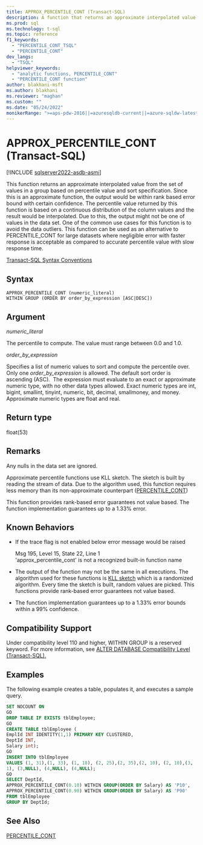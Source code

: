 ```yaml
---
title: APPROX_PERCENTILE_CONT (Transact-SQL)
description: A function that returns an approximate interpolated value from the set of values in a group based on percentile value and sort specification.
ms.prod: sql
ms.technology: t-sql
ms.topic: reference
f1_keywords: 
  - "PERCENTILE_CONT_TSQL"
  - "PERCENTILE_CONT"
dev_langs: 
  - "TSQL"
helpviewer_keywords: 
  - "analytic functions, PERCENTILE_CONT"
  - "PERCENTILE_CONT function"
author: blakhani-msft
ms.author: blakhani 
ms.reviewer: "maghan"
ms.custom: ""
ms.date: "05/24/2022"
monikerRange: ">=aps-pdw-2016||=azuresqldb-current||=azure-sqldw-latest||>=sql-server-2016||>=sql-server-linux-2017||=azuresqldb-mi-current"
---
```


# APPROX_PERCENTILE_CONT (Transact-SQL)

[!INCLUDE [sqlserver2022-asdb-asmi](../../includes/applies-to-version/sqlserver2022-asdb-asmi.md)]

This function returns an approximate interpolated value from the set of values in a group based on percentile value and sort specification. Since this is an approximate function, the output would be within rank based error bound with certain confidence. The percentile value returned by this function is based on a continuous distribution of the column values and the result would be interpolated. Due to this, the output might not be one of values in the data set. One of the common use cases for this function is to avoid the data outliers. This function can be used as an alternative to PERCENTILE_CONT for large datasets where negligible error with faster response is acceptable as compared to accurate percentile value with slow response time.

[Transact-SQL Syntax Conventions](https://docs.microsoft.com/en-us/sql/t-sql/language-elements/transact-sql-syntax-conventions-transact-sql)  

## Syntax

```syntaxsql
APPROX_PERCENTILE_CONT (numeric_literal)
WITHIN GROUP (ORDER BY order_by_expression [ASC|DESC]) 
```

## Argument

*numeric_literal*

The percentile to compute. The value must range between 0.0 and 1.0.

*order_by_expression*

Specifies a list of numeric values to sort and compute the percentile
over. Only one *order_by_expression* is allowed. The default sort order
is ascending (ASC).  The expression must evaluate to an exact or
approximate numeric type, with no other data types allowed. Exact
numeric types are int, bigint, smallint, tinyint, numeric, bit, decimal,
smallmoney, and money. Approximate numeric types are float and real.

## Return type

float(53)

## Remarks

Any nulls in the data set are ignored.

Approximate percentile functions use KLL sketch. The sketch is built by
reading the stream of data. Due to the algorithm used, this function
requires less memory than its non-approximate counterpart
([PERCENTILE_CONT](https://docs.microsoft.com/en-us/sql/t-sql/functions/percentile-cont-transact-sql))

This function provides rank-based error guarantees not value based. The
function implementation guarantees up to a 1.33% error.

## Known Behaviors

- If the trace flag is not enabled below error message would be raised

    Msg 195, Level 15, State 22, Line 1 </br>
    'approx_percentile_cont' is not a recognized built-in function name

- The output of the function may not be the same in all executions. The algorithm used for these
functions is [KLL sketch](https://arxiv.org/pdf/1603.05346v2.pdf) which is a randomized algorithm. Every time the sketch is built, random
values are picked. This functions provide rank-based error guarantees not value based.
- The
function implementation guarantees up to a 1.33% error bounds within a 99% confidence.

## Compatibility Support

Under compatibility level 110 and higher, WITHIN GROUP is a reserved
keyword. For more information, see [ALTER DATABASE Compatibility Level
(Transact-SQL).](https://docs.microsoft.com/en-us/sql/t-sql/statements/alter-database-transact-sql-compatibility-level)

## Examples

The following example creates a table, populates it, and executes a
sample query.

```sql
SET NOCOUNT ON
GO
DROP TABLE IF EXISTS tblEmployee;
GO
CREATE TABLE tblEmployee (
EmplId INT IDENTITY(1,1) PRIMARY KEY CLUSTERED,
DeptId INT,
Salary int);
GO
INSERT INTO tblEmployee
VALUES (1, 31),(1, 33), (1, 18), (2, 25),(2, 35),(2, 10), (2, 10),(3,
1), (3,NULL), (4,NULL), (4,NULL);
GO
SELECT DeptId,
APPROX_PERCENTILE_CONT(0.10) WITHIN GROUP(ORDER BY Salary) AS 'P10',
APPROX_PERCENTILE_CONT(0.90) WITHIN GROUP(ORDER BY Salary) AS 'P90'
FROM tblEmployee
GROUP BY DeptId;
```
  
## See Also

[PERCENTILE_CONT](../../t-sql/functions/percentile-cont-transact-sql.md)
